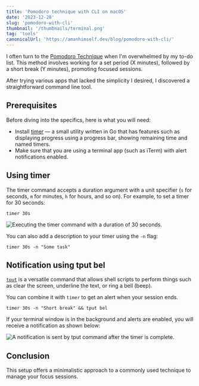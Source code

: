```yaml
---
title: 'Pomodoro technique with CLI on macOS'
date: '2023-12-28'
slug: 'pomodoro-with-cli'
thumbnail: '/thumbnails/terminal.png'
tag: 'tools'
canonicalUrl: 'https://amanhimself.dev/blog/pomodoro-with-cli/'
---
```


I often turn to the [Pomodoro Technique](https://en.wikipedia.org/wiki/Pomodoro_Technique) when I'm overwhelmed by my to-do list. This method involves working for a set period (X minutes), followed by a short break (Y minutes), promoting focused sessions.

After trying various apps that lacked the simplicity I desired, I discovered a straightforward command line tool.

## Prerequisites

Before diving into the specifics, here is what you will need:

- Install [timer](https://github.com/caarlos0/timer) &mdash; a small utility written in Go that has features such as displaying progress using a progress bar, showing remaining time and named timers.
- Make sure that you are using a terminal app (such as iTerm) with alert notifications enabled.

## Using timer

The timer command accepts a duration argument with a unit specifier (`s` for seconds, `m` for minutes, `h` for hours, and so on). For example, to set a timer for 30 seconds:

```shell
timer 30s
```

![Executing the timer command with a duration of 30 seconds.](/images/pomodoro-1.png)

You can also add a description to your timer using the `-n` flag:

```shell
timer 30s -n "Some task"
```

## Notification using tput bel

[`tput`](https://www.gnu.org/software/termutils/manual/termutils-2.0/html_chapter/tput_1.html) is a versatile command that allows shell scripts to perform things such as clear the screen, underline the text, or ring a bell (beep).

You can combine it with `timer` to get an alert when your session ends.

```shell
timer 30s -n "Short break" && tput bel
```

If your terminal window is in the background and alerts are enabled, you will receive a notification as shown below:

![A notification is sent by tput command after the timer is complete.](/images/pomodoro-2.png)

## Conclusion

This setup offers a minimalistic approach to a commonly used technique to manage your focus sessions.
